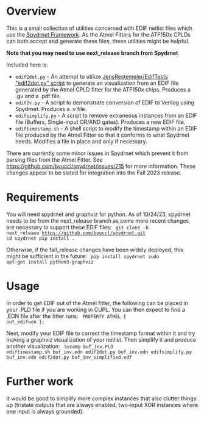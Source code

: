 # Overview
This is a small collection of utilities concerned with EDIF netlist files which use the <a href="https://byuccl.github.io/spydrnet/">Spydrnet Framework</a>.
As the Atmel Fitters for the ATF150x CPLDs can both accept and generate these files, these utilities might be helpful.

**Note that you may need to use next_release branch from Spydrnet**

Included here is:
* `edif2dot.py` - An attempt to utilize <a href="https://github.com/JensRestemeier/EdifTests">JensRestemeier/EdifTests "edif2dot.py" script</a> to generate an visualization from an EDIF file generated by the Atmel CPLD fitter for the ATF150x chips. Produces a .gv and a .pdf file.
* `edif2v.py` - A script to demonstrate conversion of EDIF to Verilog using Spydrnet. Produces a .v file.
* `edifsimplify.py` - A script to remove extraneous instances from an EDIF file (Buffers, Single-input OR/AND gates). Produces a new EDIF file.
* `ediftimestamp.sh` - A shell script to modify the timestamp within an EDIF file produced by the Atmel Fitter so that it conforms to what Spydrnet needs. Modifies a file in place and only if necessary.

There are currently some minor issues in Spydrnet which prevent it from parsing files from the Atmel Fitter. See https://github.com/byuccl/spydrnet/issues/215 for more information. These changes appear to be slated for integration into the Fall 2023 release.

# Requirements
You will need spydrnet and graphviz for python. As of 10/24/23, spydrnet needs to be from the next_release branch as some more recent changes are necessary to support these EDIF files:
<code>
git clone -b next_release https://github.com/byuccl/spydrnet.git
cd spydrnet
pip install .
</code>

Otherwise, if the fall_release changes have been widely deployed, this might be sufficient in the future:
<code>
pip install spydrnet
sudo apt-get install python3-graphviz
</code>

# Usage
In order to get EDIF out of the Atmel fitter, the following can be placed in your .PLD file if you are working in CUPL. You can then expect to find a .EDN file after the fitter runs:
<code>
PROPERTY ATMEL { out_edif=on };
</code>

Next, modify your EDIF file to correct the timestamp format within it and try making a graphviz visualization of your netlist. Then simplify it and produce another visualization:
<code>
5vcomp buf_inv.PLD
ediftimestamp.sh buf_inv.edn
edif2dot.py buf_inv.edn
edifsimplify.py buf_inv.edn
edif2dot.py buf_inv_simplified.edf
</code>

# Further work
It would be good to simplify more complex instances that also clutter things up (tristate outputs that are always enabled, two-input XOR instances where one input is always grounded).